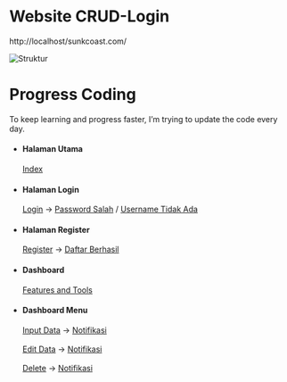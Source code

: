 # Website CRUD-Login

http://localhost/sunkcoast.com/

![Struktur](https://github.com/user-attachments/assets/f06e0907-3dc4-4519-b3da-a73b38f47f2c)


<h1>Progress Coding</h1>
 <p>To keep learning and progress faster, I’m trying to update the code every day.</p>

<!DOCTYPE html>
<html lang="en">
<html>
<head>
    <meta charset="UTF-8">
    <meta name="viewport" content="width=device-width, initial-scale=1.0">
    </head>
    <body>
      <div class="container">
        <ul> 
          <li> 
          <h4>Halaman Utama</h4>
<a href="https://github.com/user-attachments/assets/a2b7d36f-f154-404e-a7d1-0c6e6ae97689">Index</a>
          </li>
           <li> 
          <h4>Halaman Login</h4>
<a href="https://github.com/user-attachments/assets/8bec55d0-c533-4265-9817-babc50a65687">Login</a> ->
<a href="https://github.com/user-attachments/assets/42d4ec6b-fbf2-4103-bfc9-44fec6646f83">Password Salah</a> /
<a href="https://github.com/user-attachments/assets/76781126-dc33-469c-a141-30b4fdca5133">Username Tidak Ada</a> 
          </li>
         <li>
         <h4>Halaman Register</h4>
<a href="https://github.com/user-attachments/assets/6f9e6f0d-a0fe-4e0a-8b7b-845c45b81791">Register</a> ->
<a href="https://github.com/user-attachments/assets/96784a81-c466-4527-9de6-9d4e3bab54ef">Daftar Berhasil</a>
          </li>
         <li> 
          <h4>Dashboard</h4>
<a href="https://github.com/user-attachments/assets/d164f256-e282-45b4-b642-e2fe66299e6e">Features and Tools</a>
          </li>
         <li> 
          <h4>Dashboard Menu</h4>
<a href="https://github.com/user-attachments/assets/47645340-4fcb-4bd4-a9d6-30830475ecbe">Input Data</a> ->
<a href="https://github.com/user-attachments/assets/5c7d7ed7-2780-4d01-ac36-1556dd88c005">Notifikasi</a><br><br>
<a href="https://github.com/user-attachments/assets/b68b6acd-b8de-4244-ba7f-e53eccb20f05">Edit Data</a> ->
<a href="https://github.com/user-attachments/assets/7e093a13-6bc6-4958-8b09-21166eb0b74b">Notifikasi</a><br><br>
<a href="https://github.com/user-attachments/assets/4dbf0860-eec1-4a74-8bf7-ae5f716299aa">Delete</a> ->
<a href="https://github.com/user-attachments/assets/b68a37ae-8117-421f-9420-5adf256fb5dc">Notifikasi</a>
          </li>
       </ul>
      </div>
    </body>
</html>
